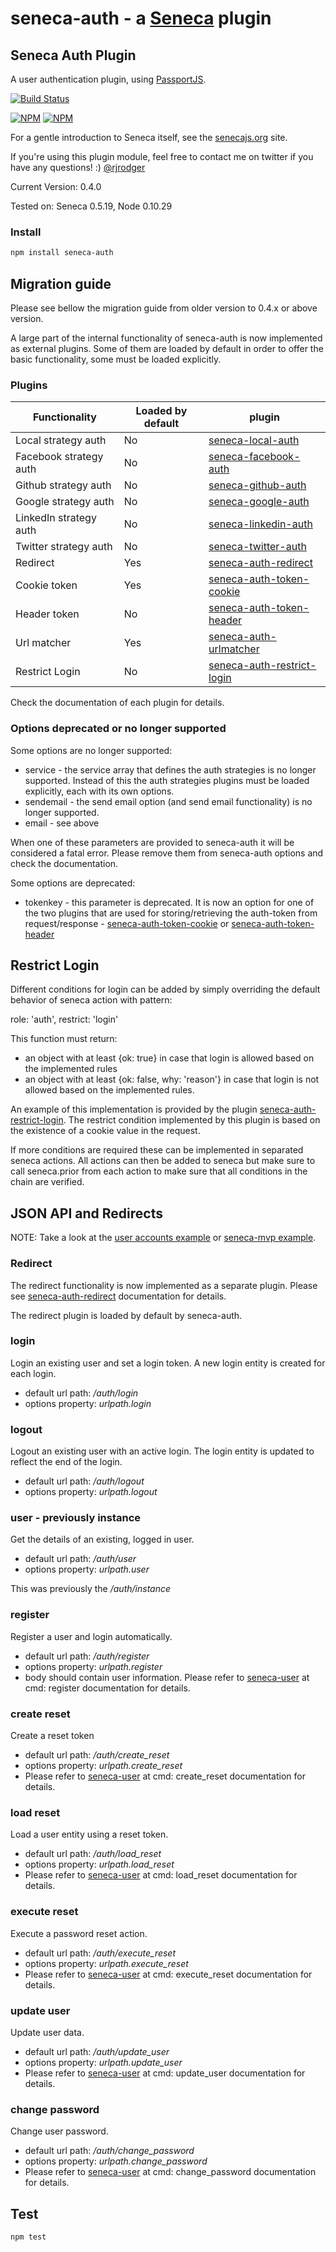 seneca-auth - a [Seneca](http://senecajs.org) plugin
======================================================

## Seneca Auth Plugin

A user authentication plugin, using [PassportJS](http://passportjs.org).

[![Build Status](https://travis-ci.org/rjrodger/seneca-auth.png?branch=master)](https://travis-ci.org/rjrodger/seneca-auth)

[![NPM](https://nodei.co/npm/seneca-auth.png)](https://nodei.co/npm/seneca-auth/)
[![NPM](https://nodei.co/npm-dl/seneca-auth.png)](https://nodei.co/npm-dl/seneca-auth/)

For a gentle introduction to Seneca itself, see the
[senecajs.org](http://senecajs.org) site.

If you're using this plugin module, feel free to contact me on twitter if you
have any questions! :) [@rjrodger](http://twitter.com/rjrodger)

Current Version: 0.4.0

Tested on: Seneca 0.5.19, Node 0.10.29


### Install

```sh
npm install seneca-auth
```

## Migration guide

Please see bellow the migration guide from older version to 0.4.x or above version.

A large part of the internal functionality of seneca-auth is now implemented as external plugins. Some of them are loaded by default in order to offer the basic functionality, some must be loaded explicitly.

### Plugins

|        Functionality    | Loaded by default |                                 plugin                                                      |
|-------------------------|-------------------|---------------------------------------------------------------------------------------------|
| Local strategy auth     | No                | [seneca-local-auth](https://github.com/mirceaalexandru/seneca-local-auth)                   |
| Facebook  strategy auth | No                | [seneca-facebook-auth](https://github.com/nherment/seneca-facebook-auth)                    |
| Github strategy auth    | No                | [seneca-github-auth](https://github.com/nherment/seneca-github-auth)                        |
| Google  strategy auth   | No                | [seneca-google-auth](https://github.com/nherment/seneca-google-auth)                        |
| LinkedIn strategy auth  | No                | [seneca-linkedin-auth](https://github.com/nherment/seneca-linkedin-auth)                    |
| Twitter strategy auth   | No                | [seneca-twitter-auth](https://github.com/nherment/seneca-twitter-auth)                      |
| Redirect                | Yes               | [seneca-auth-redirect](https://github.com/mirceaalexandru/seneca-auth-redirect)             |
| Cookie token            | Yes               | [seneca-auth-token-cookie](https://github.com/mirceaalexandru/seneca-auth-token-cookie)     |
| Header token            | No                | [seneca-auth-token-header](https://github.com/mirceaalexandru/seneca-auth-token-header)     |
| Url matcher             | Yes               | [seneca-auth-urlmatcher](https://github.com/mirceaalexandru/seneca-auth-urlmatcher)         |
| Restrict Login          | No                | [seneca-auth-restrict-login](https://github.com/mirceaalexandru/seneca-auth-restrict-login) |

Check the documentation of each plugin for details.

### Options deprecated or no longer supported

Some options are no longer supported:
   * service - the service array that defines the auth strategies is no longer supported. Instead of this the auth strategies plugins must be loaded explicitly, each with its own options.
   * sendemail - the send email option (and send email functionality) is no longer supported.
   * email - see above

When one of these parameters are provided to seneca-auth it will be considered a fatal error. Please remove them from seneca-auth options and check the documentation.

Some options are deprecated:
   * tokenkey - this parameter is deprecated. It is now an option for one of the two plugins that are used for storing/retrieving the auth-token from request/response - [seneca-auth-token-cookie](https://github.com/mirceaalexandru/seneca-auth-token-cookie) or [seneca-auth-token-header](https://github.com/mirceaalexandru/seneca-auth-token-header)

## Restrict Login

Different conditions for login can be added by simply overriding the default behavior of seneca action with pattern:

role: 'auth', restrict: 'login'

This function must return:

   * an object with at least {ok: true} in case that login is allowed based on the implemented rules
   * an object with at least {ok: false, why: 'reason'} in case that login is not allowed based on the implemented rules.

An example of this implementation is provided by the plugin [seneca-auth-restrict-login](https://github.com/mirceaalexandru/seneca-auth-restrict-login).
The restrict condition implemented by this plugin is based on the existence of a cookie value in the request.

If more conditions are required these can be implemented in separated seneca actions. All actions can then be added to seneca but make sure
to call seneca.prior from each action to make sure that all conditions in the chain are verified.

## JSON API and Redirects

NOTE: Take a look at the <a href="http://github.com/rjrodger/seneca-examples">user accounts example</a> or <a href="https://github.com/rjrodger/seneca-mvp">seneca-mvp example</a>.

### Redirect

The redirect functionality is now implemented as a separate plugin. Please see [seneca-auth-redirect](https://github.com/mirceaalexandru/seneca-auth-redirect) documentation for details.

The redirect plugin is loaded by default by seneca-auth.

### login

Login an existing user and set a login token. A new login entity is created for each login.

   * default url path: _/auth/login_
   * options property: _urlpath.login_


### logout

Logout an existing user with an active login. The login entity is updated to reflect the end of the login.

   * default url path: _/auth/logout_
   * options property: _urlpath.logout_


### user - previously instance

Get the details of an existing, logged in user.

   * default url path: _/auth/user_
   * options property: _urlpath.user_

This was previously the _/auth/instance_

### register

Register a user and login automatically.

   * default url path: _/auth/register_
   * options property: _urlpath.register_
   * body should contain user information. Please refer to [seneca-user](https://github.com/rjrodger/seneca-user) at cmd: register documentation for details.

### create reset

Create a reset token

   * default url path: _/auth/create_reset_
   * options property: _urlpath.create_reset_
   * Please refer to [seneca-user](https://github.com/rjrodger/seneca-user) at cmd: create_reset documentation for details.

### load reset

Load a user entity using a reset token.

   * default url path: _/auth/load_reset_
   * options property: _urlpath.load_reset_
   * Please refer to [seneca-user](https://github.com/rjrodger/seneca-user) at cmd: load_reset documentation for details.

### execute reset

Execute a password reset action.

   * default url path: _/auth/execute_reset_
   * options property: _urlpath.execute_reset_
   * Please refer to [seneca-user](https://github.com/rjrodger/seneca-user) at cmd: execute_reset documentation for details.

### update user

Update user data.

   * default url path: _/auth/update_user_
   * options property: _urlpath.update_user_
   * Please refer to [seneca-user](https://github.com/rjrodger/seneca-user) at cmd: update_user documentation for details.

### change password

Change user password.

   * default url path: _/auth/change_password_
   * options property: _urlpath.change_password_
   * Please refer to [seneca-user](https://github.com/rjrodger/seneca-user) at cmd: change_password documentation for details.

## Test

```sh
npm test
```

